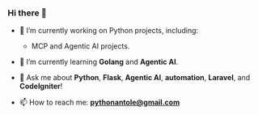 ### Hi there 👋

- 🔭 I’m currently working on Python projects, including:
  - MCP and Agentic AI projects.

- 🌱 I’m currently learning **Golang** and **Agentic AI**.

- 💬 Ask me about **Python**, **Flask**, **Agentic AI**, **automation**, **Laravel**, and **CodeIgniter**!

- 📫 How to reach me: **pythonantole@gmail.com**
